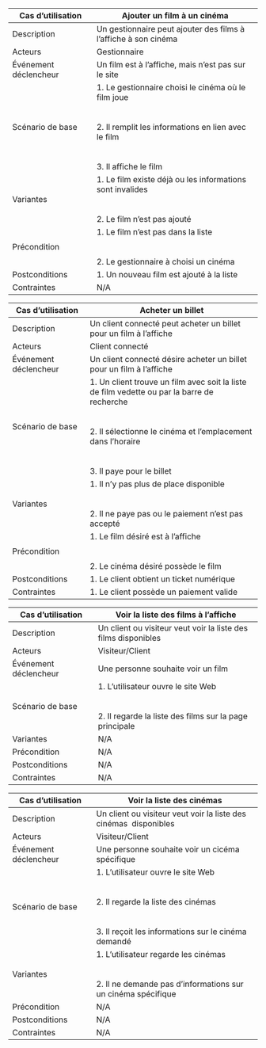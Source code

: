 
| Cas d’utilisation     | Ajouter un film à un cinéma                                                                                                                                   |
| --------------------- | ------------------------------------------------------------------------------------------------------------------------------------------------------------- |
| Description           | Un gestionnaire peut ajouter des films à l’affiche à son cinéma                                                                                               |
| Acteurs               | Gestionnaire                                                                                                                                                  |
| Événement déclencheur | Un film est à l’affiche, mais n’est pas sur le site                                                                                                           |
| Scénario de base      | 1. Le gestionnaire choisi le cinéma où le film joue <br>    <br><br>2. Il remplit les informations en lien avec le film <br>    <br><br>3. Il affiche le film |
| Variantes             | 1. Le film existe déjà ou les informations sont invalides <br>    <br><br>2. Le film n’est pas ajouté                                                         |
| Précondition          | 1. Le film n’est pas dans la liste <br>    <br><br>2. Le gestionnaire à choisi un cinéma                                                                      |
| Postconditions        | 1. Un nouveau film est ajouté à la liste                                                                                                                      |
| Contraintes           | N/A                                                                                                                                                           |

| Cas d’utilisation     | Acheter un billet                                                                                                                                                                                                 |
| --------------------- | ----------------------------------------------------------------------------------------------------------------------------------------------------------------------------------------------------------------- |
| Description           | Un client connecté peut acheter un billet pour un film à l’affiche                                                                                                                                                |
| Acteurs               | Client connecté                                                                                                                                                                                                   |
| Événement déclencheur | Un client connecté désire acheter un billet pour un film à l’affiche                                                                                                                                              |
| Scénario de base      | 1. Un client trouve un film avec soit la liste de film vedette ou par la barre de recherche <br>    <br><br>2. Il sélectionne le cinéma et l’emplacement dans l’horaire <br>    <br><br>3. Il paye pour le billet |
| Variantes             | 1. Il n’y pas plus de place disponible <br>    <br><br>2. Il ne paye pas ou le paiement n’est pas accepté                                                                                                         |
| Précondition          | 1. Le film désiré est à l’affiche <br>    <br><br>2. Le cinéma désiré possède le film                                                                                                                             |
| Postconditions        | 1. Le client obtient un ticket numérique                                                                                                                                                                          |
| Contraintes           | 1. Le client possède un paiement valide                                                                                                                                                                           |

| Cas d’utilisation     | Voir la liste des films à l’affiche                                                                        |
| --------------------- | ---------------------------------------------------------------------------------------------------------- |
| Description           | Un client ou visiteur veut voir la liste des films disponibles                                             |
| Acteurs               | Visiteur/Client                                                                                            |
| Événement déclencheur | Une personne souhaite voir un film                                                                         |
| Scénario de base      | 1. L’utilisateur ouvre le site Web <br>    <br><br>2. Il regarde la liste des films sur la page principale |
| Variantes             | N/A                                                                                                        |
| Précondition          | N/A                                                                                                        |
| Postconditions        | N/A                                                                                                        |
| Contraintes           | N/A                                                                                                        |

| Cas d’utilisation     | Voir la liste des cinémas                                                                                                                                  |
| --------------------- | ---------------------------------------------------------------------------------------------------------------------------------------------------------- |
| Description           | Un client ou visiteur veut voir la liste des cinémas  disponibles                                                                                          |
| Acteurs               | Visiteur/Client                                                                                                                                            |
| Événement déclencheur | Une personne souhaite voir un cicéma spécifique                                                                                                            |
| Scénario de base      | 1. L’utilisateur ouvre le site Web <br>    <br><br>2. Il regarde la liste des cinémas  <br>    <br><br>3. Il reçoit les informations sur le cinéma demandé |
| Variantes             | 1. L’utilisateur regarde les cinémas <br>    <br><br>2. Il ne demande pas d’informations sur un cinéma spécifique                                          |
| Précondition          | N/A                                                                                                                                                        |
| Postconditions        | N/A                                                                                                                                                        |
| Contraintes           | N/A                                                                                                                                                        |
